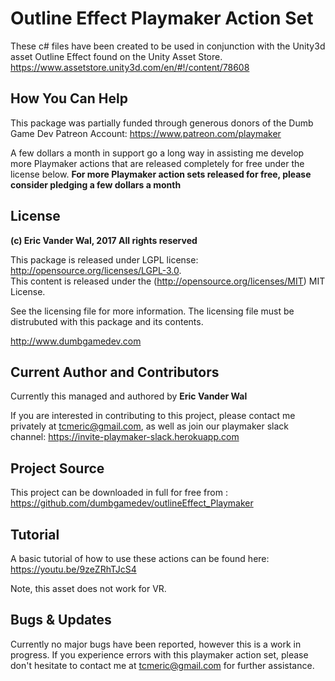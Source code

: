 # Outline Effect Playmaker Action Set

These c# files have been created to be used in conjunction with the Unity3d asset Outline Effect found on the Unity Asset Store.
https://www.assetstore.unity3d.com/en/#!/content/78608

## How You Can Help

This package was partially funded through generous donors of the Dumb Game Dev Patreon Account: https://www.patreon.com/playmaker

A few dollars a month in support go a long way in assisting me develop more Playmaker actions that are released completely for free under the license below. **For more Playmaker action sets released for free, please consider pledging a few dollars a month** 

## License

**(c) Eric Vander Wal, 2017 All rights reserved**

This package is released under LGPL license: http://opensource.org/licenses/LGPL-3.0.  
This content is released under the (http://opensource.org/licenses/MIT) MIT License.


See the licensing file for more information. The licensing file must be distrubuted with this package and its contents.

http://www.dumbgamedev.com


## Current Author and Contributors

Currently this managed and authored by **Eric Vander Wal**

If you are interested in contributing to this project, please contact me privately at tcmeric@gmail.com, as well as join our playmaker slack channel: https://invite-playmaker-slack.herokuapp.com

## Project Source

This project can be downloaded in full for free from : https://github.com/dumbgamedev/outlineEffect_Playmaker

## Tutorial

A basic tutorial of how to use these actions can be found here: https://youtu.be/9zeZRhTJcS4

Note, this asset does not work for VR.

## Bugs & Updates

Currently no major bugs have been reported, however this is a work in progress. If you experience errors with this playmaker action set, please don't hesitate to contact me at tcmeric@gmail.com for further assistance.
